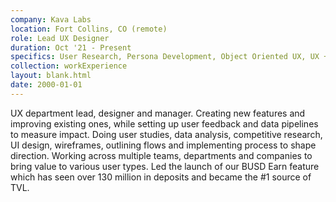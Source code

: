 ```yaml
---
company: Kava Labs
location: Fort Collins, CO (remote)
role: Lead UX Designer
duration: Oct '21 - Present
specifics: User Research, Persona Development, Object Oriented UX, UX + UI, Visual Design
collection: workExperience
layout: blank.html
date: 2000-01-01
---
```


UX department lead, designer and manager. Creating new features and improving existing ones, while setting up user feedback and data pipelines to measure impact. Doing user studies, data analysis, competitive research, UI design, wireframes, outlining flows and implementing process to shape direction. Working across multiple teams, departments and companies to bring value to various user types. Led the launch of our BUSD Earn feature which has seen over 130 million in deposits and became the #1 source of TVL. 
